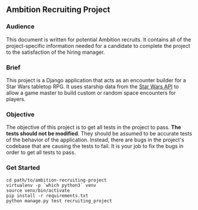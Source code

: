 
## Ambition Recruiting Project

### Audience

This document is written for potential Ambition recruits. It contains all of the project-specific
information needed for a candidate to complete the project to the satisfaction of the hiring manager.

### Brief

This project is a Django application that acts as an encounter builder for a Star Wars tabletop RPG.
It uses starship data from the [Star Wars API](https://swapi.co/) to allow a game master to build custom
or random space encounters for players.

### Objective

The objective of this project is to get all tests in the project to pass.
__The tests should not be modified__. They should be assumed to be accurate tests of the behavior of the
application. Instead, there are bugs in the project's codebase that are causing the tests to fail. It is
your job to fix the bugs in order to get all tests to pass.


### Get Started

```
cd path/to/ambition-recruiting-project
virtualenv -p `which python3` venv
source venv/bin/activate
pip install -r requirements.txt
python manage.py test recruiting_project
```
